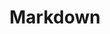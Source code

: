 ---
title: "Markdown"
layout: category
permalink: /categories/markdown/
author_profile: true
taxonomy: Markdown
sidebar:
  nav: "categories"
---